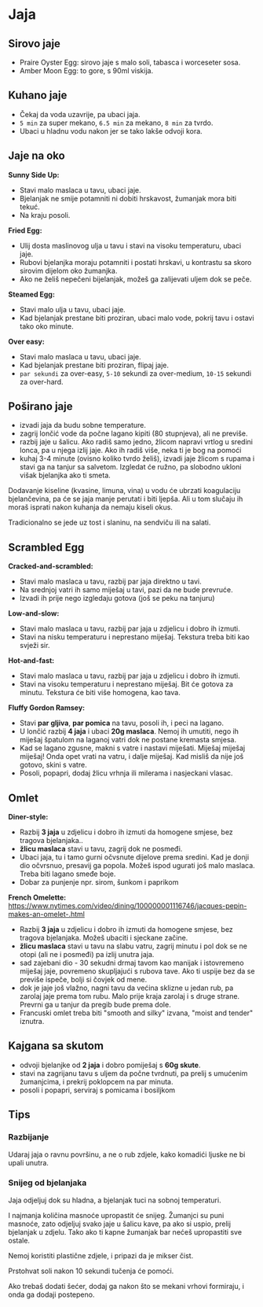 # Jaja

## Sirovo jaje

* Praire Oyster Egg: sirovo jaje s malo soli, tabasca i worceseter sosa.
* Amber Moon Egg: to gore, s 90ml viskija.

## Kuhano jaje

* Čekaj da voda uzavrije, pa ubaci jaja.
* `5 min` za super mekano, `6.5 min` za mekano, `8 min` za tvrdo.
* Ubaci u hladnu vodu nakon jer se tako lakše odvoji kora.

## Jaje na oko

**Sunny Side Up:**
* Stavi malo maslaca u tavu, ubaci jaje.
* Bjelanjak ne smije potamniti ni dobiti hrskavost, žumanjak mora biti tekuć.
* Na kraju posoli.

**Fried Egg:**
* Ulij dosta maslinovog ulja u tavu i stavi na visoku temperaturu, ubaci jaje.
* Rubovi bjelanjka moraju potamniti i postati hrskavi, u kontrastu sa skoro sirovim dijelom oko žumanjka.
* Ako ne želiš nepečeni bijelanjak, možeš ga zalijevati uljem dok se peče.

**Steamed Egg:**
* Stavi malo ulja u tavu, ubaci jaje.
* Kad bjelanjak prestane biti proziran, ubaci malo vode, pokrij tavu i ostavi tako oko minute.

**Over easy:**
* Stavi malo maslaca u tavu, ubaci jaje.
* Kad bjelanjak prestane biti proziran, flipaj jaje.
* `par sekundi` za over-easy, `5-10` sekundi za over-medium, `10-15` sekundi za over-hard.

## Poširano jaje

* izvadi jaja da budu sobne temperature.
* zagrij lončić vode da počne lagano kipiti (80 stupnjeva), ali ne previše.
* razbij jaje u šalicu. Ako radiš samo jedno, žlicom napravi vrtlog u sredini lonca, pa u njega izlij jaje. Ako ih radiš više, neka ti je bog na pomoći
* kuhaj 3-4 minute (ovisno koliko tvrdo želiš), izvadi jaje žlicom s rupama i stavi ga na tanjur sa salvetom. Izgledat će ružno, pa slobodno ukloni višak bjelanjka ako ti smeta.

Dodavanje kiseline (kvasine, limuna, vina) u vodu će ubrzati koagulaciju bjelančevina, pa će se jaja manje perutati i biti ljepša. Ali u tom slučaju ih moraš isprati nakon kuhanja da nemaju kiseli okus.

Tradicionalno se jede uz tost i slaninu, na sendviču ili na salati.

## Scrambled Egg

**Cracked-and-scrambled:**
* Stavi malo maslaca u tavu, razbij par jaja direktno u tavi.
* Na srednjoj vatri ih samo miješaj u tavi, pazi da ne bude prevruće.
* Izvadi ih prije nego izgledaju gotova (još se peku na tanjuru)

**Low-and-slow:**
* Stavi malo maslaca u tavu, razbij par jaja u zdjelicu i dobro ih izmuti.
* Stavi na nisku temperaturu i neprestano miješaj. Tekstura treba biti kao svježi sir.

**Hot-and-fast:**
* Stavi malo maslaca u tavu, razbij par jaja u zdjelicu i dobro ih izmuti.
* Stavi na visoku temperaturu i neprestano miješaj. Bit će gotova za minutu. Tekstura će biti više homogena, kao tava.

**Fluffy Gordon Ramsey:**
* Stavi **par gljiva**, **par pomica** na tavu, posoli ih, i peci na lagano.
* U lončić razbij **4 jaja** i ubaci **20g maslaca**. Nemoj ih umutiti, nego ih miješaj špatulom na laganoj vatri dok ne postane kremasta smjesa.
* Kad se lagano zgusne, makni s vatre i nastavi miješati. Miješaj miješaj miješaj! Onda opet vrati na vatru, i dalje miješaj. Kad misliš da nije još gotovo, skini s vatre.
* Posoli, popapri, dodaj žlicu vrhnja ili milerama i nasjeckani vlasac.

## Omlet

**Diner-style:**
* Razbij **3 jaja** u zdjelicu i dobro ih izmuti da homogene smjese, bez tragova bjelanjaka..
* **žlicu maslaca** stavi u tavu, zagrij dok ne posmeđi.
* Ubaci jaja, tu i tamo gurni očvsnute dijelove prema sredini. Kad je donji dio očvrsnuo, presavij ga popola. Možeš ispod ugurati još malo maslaca. Treba biti lagano smeđe boje.
* Dobar za punjenje npr. sirom, šunkom i paprikom

**French Omelette:**
https://www.nytimes.com/video/dining/100000001116746/jacques-pepin-makes-an-omelet-.html
* Razbij **3 jaja** u zdjelicu i dobro ih izmuti da homogene smjese, bez tragova bjelanjaka. Možeš ubaciti i sjeckane začine.
* **žlicu maslaca** stavi u tavu na slabu vatru, zagrij minutu i pol dok se ne otopi (ali ne i posmeđi) pa izlij unutra jaja.
* sad zajebani dio - 30 sekudni drmaj tavom kao manijak i istovremeno miješaj jaje, povremeno skupljajući s rubova tave. Ako ti uspije bez da se previše ispeče, bolji si čovjek od mene.
* dok je jaje još vlažno, nagni tavu da većina sklizne u jedan rub, pa zarolaj jaje prema tom rubu. Malo prije kraja zarolaj i s druge strane. Prevrni ga u tanjur da pregib bude prema dole.
* Francuski omlet treba biti "smooth and silky" izvana, "moist and tender" iznutra.

## Kajgana sa skutom

* odvoji bjelanjke od **2 jaja** i dobro pomiješaj s **60g skute**.
* stavi na zagrijanu tavu s uljem da počne tvrdnuti, pa prelij s umućenim žumanjcima, i prekrij poklopcem na par minuta.
* posoli i popapri, serviraj s pomicama i bosiljkom

## Tips

### Razbijanje

Udaraj jaja o ravnu površinu, a ne o rub zdjele, kako komadići ljuske ne bi upali unutra.

### Snijeg od bjelanjaka

Jaja odjeljuj dok su hladna, a bjelanjak tuci na sobnoj temperaturi.

I najmanja količina masnoće upropastit će snijeg. Žumanjci su puni masnoće, zato odjeljuj svako jaje u šalicu kave, pa ako si uspio, prelij bjelanjak u zdjelu. Tako ako ti kapne žumanjak bar nećeš upropastiti sve ostale.

Nemoj koristiti plastične zdjele, i pripazi da je mikser čist.

Prstohvat soli nakon 10 sekundi tučenja će pomoći.

Ako trebaš dodati šećer, dodaj ga nakon što se mekani vrhovi formiraju, i onda ga dodaji postepeno.

